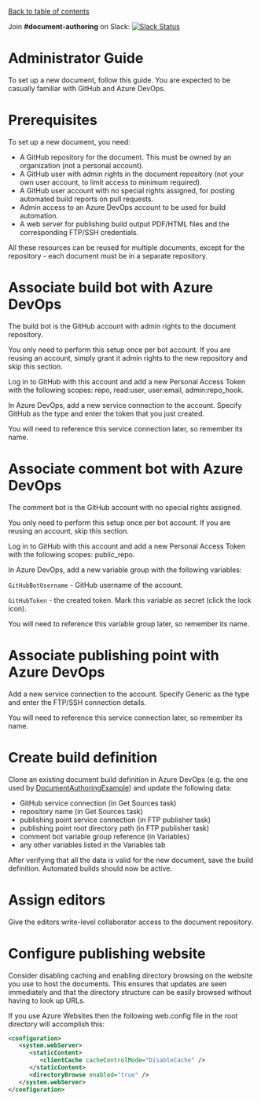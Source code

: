 [Back to table of contents](README.md)

Join **#document-authoring** on Slack: [![Slack Status](https://dashif-slack.azurewebsites.net/badge.svg)](https://dashif-slack.azurewebsites.net)

# Administrator Guide

To set up a new document, follow this guide. You are expected to be casually familiar with GitHub and Azure DevOps.

# Prerequisites

To set up a new document, you need:

* A GitHub repository for the document. This must be owned by an organization (not a personal account).
* A GitHub user with admin rights in the document repository (not your own user account, to limit access to minimum required).
* A GitHub user account with no special rights assigned, for posting automated build reports on pull requests.
* Admin access to an Azure DevOps account to be used for build automation.
* A web server for publishing build output PDF/HTML files and the corresponding FTP/SSH credentials.

All these resources can be reused for multiple documents, except for the repository - each document must be in a separate repository.

# Associate build bot with Azure DevOps

The build bot is the GitHub account with admin rights to the document repository.

You only need to perform this setup once per bot account. If you are reusing an account, simply grant it admin rights to the new repository and skip this section.

Log in to GitHub with this account and add a new Personal Access Token with the following scopes: repo, read:user, user:email, admin:repo_hook.

In Azure DevOps, add a new service connection to the account. Specify GitHub as the type and enter the token that you just created.

You will need to reference this service connection later, so remember its name.

# Associate comment bot with Azure DevOps

The comment bot is the GitHub account with no special rights assigned.

You only need to perform this setup once per bot account. If you are reusing an account, skip this section.

Log in to GitHub with this account and add a new Personal Access Token with the following scopes: public_repo.

In Azure DevOps, add a new variable group with the following variables:

`GitHubBotUsername` - GitHub username of the account.

`GitHubToken` - the created token. Mark this variable as secret (click the lock icon).

You will need to reference this variable group later, so remember its name.

# Associate publishing point with Azure DevOps

Add a new service connection to the account. Specify Generic as the type and enter the FTP/SSH connection details.

You will need to reference this service connection later, so remember its name.

# Create build definition

Clone an existing document build definition in Azure DevOps (e.g. the one used by [DocumentAuthoringExample](https://github.com/Dash-Industry-Forum/DocumentAuthoringExample)) and update the following data:

* GitHub service connection (in Get Sources task)
* repository name (in Get Sources task)
* publishing point service connection (in FTP publisher task)
* publishing point root directory path (in FTP publisher task)
* comment bot variable group reference (in Variables)
* any other variables listed in the Variables tab

After verifying that all the data is valid for the new document, save the build definition. Automated builds should now be active.

# Assign editors

Give the editors write-level collaborator access to the document repository.

# Configure publishing website

Consider disabling caching and enabling directory browsing on the website you use to host the documents. This ensures that updates are seen immediately and that the directory structure can be easily browsed without having to look up URLs.

If you use Azure Websites then the following web.config file in the root directory will accomplish this:

```xml
<configuration>
   <system.webServer>
      <staticContent>
         <clientCache cacheControlMode="DisableCache" />
      </staticContent>
	  <directoryBrowse enabled="true" />
   </system.webServer>
</configuration>
```